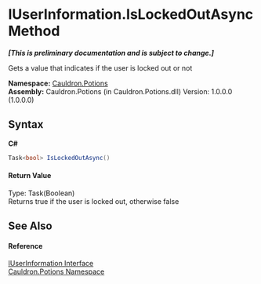 # IUserInformation.IsLockedOutAsync Method 
 _**\[This is preliminary documentation and is subject to change.\]**_

Gets a value that indicates if the user is locked out or not

**Namespace:**&nbsp;<a href="N_Cauldron_Potions">Cauldron.Potions</a><br />**Assembly:**&nbsp;Cauldron.Potions (in Cauldron.Potions.dll) Version: 1.0.0.0 (1.0.0.0)

## Syntax

**C#**<br />
``` C#
Task<bool> IsLockedOutAsync()
```


#### Return Value
Type: Task(Boolean)<br />Returns true if the user is locked out, otherwise false

## See Also


#### Reference
<a href="T_Cauldron_Potions_IUserInformation">IUserInformation Interface</a><br /><a href="N_Cauldron_Potions">Cauldron.Potions Namespace</a><br />